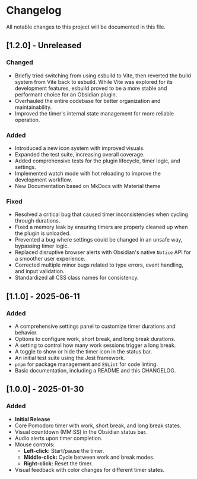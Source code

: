 # Changelog

All notable changes to this project will be documented in this file.

## [1.2.0] - Unreleased

### Changed

- Briefly tried switching from using esbuild to Vite, then reverted the build system from Vite back to esbuild. While Vite was explored for its development features, esbuild proved to be a more stable and performant choice for an Obsidian plugin.
- Overhauled the entire codebase for better organization and maintainability.
- Improved the timer's internal state management for more reliable operation.

### Added

- Introduced a new icon system with improved visuals.
- Expanded the test suite, increasing overall coverage.
- Added comprehensive tests for the plugin lifecycle, timer logic, and settings.
- Implemented watch mode with hot reloading to improve the development workflow.
- New Documentation based on MkDocs with Material theme

### Fixed

- Resolved a critical bug that caused timer inconsistencies when cycling through durations.
- Fixed a memory leak by ensuring timers are properly cleaned up when the plugin is unloaded.
- Prevented a bug where settings could be changed in an unsafe way, bypassing timer logic.
- Replaced disruptive browser alerts with Obsidian's native `Notice` API for a smoother user experience.
- Corrected multiple minor bugs related to type errors, event handling, and input validation.
- Standardized all CSS class names for consistency.

## [1.1.0] - 2025-06-11

### Added

- A comprehensive settings panel to customize timer durations and behavior.
- Options to configure work, short break, and long break durations.
- A setting to control how many work sessions trigger a long break.
- A toggle to show or hide the timer icon in the status bar.
- An initial test suite using the Jest framework.
- `pnpm` for package management and `ESLint` for code linting.
- Basic documentation, including a README and this CHANGELOG.

## [1.0.0] - 2025-01-30

### Added

- **Initial Release**
- Core Pomodoro timer with work, short break, and long break states.
- Visual countdown (MM:SS) in the Obsidian status bar.
- Audio alerts upon timer completion.
- Mouse controls:
    - **Left-click:** Start/pause the timer.
    - **Middle-click:** Cycle between work and break modes.
    - **Right-click:** Reset the timer.
- Visual feedback with color changes for different timer states.